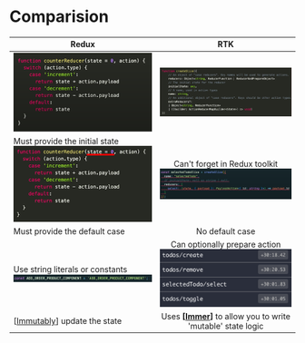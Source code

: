 # Comparision

| Redux   |      RTK      |
|----------|:-------------:|
| ![initialState](https://raw.githubusercontent.com/ani4aniket/redux-toolkit/master/assets/img/initialState.png) |  ![createSlice](https://raw.githubusercontent.com/ani4aniket/redux-toolkit/master/assets/img/createslice.png) |
| Must provide the initial state <br> ![line](https://raw.githubusercontent.com/ani4aniket/redux-toolkit/master/assets/img/initialState_line.png) |    Can't forget in Redux toolkit <br> ![rtk-initialState](https://raw.githubusercontent.com/ani4aniket/redux-toolkit/master/assets/img/rtk-initialState.png)  |
|Must provide the default case| No default case|
| Use string literals or constants <br> ![](https://raw.githubusercontent.com/ani4aniket/redux-toolkit/master/assets/img/constants.png) | Can optionally prepare action <br> ![](https://raw.githubusercontent.com/ani4aniket/redux-toolkit/master/assets/img/action.png) |
| [[Immutably]] update the state | Uses **[[Immer]]** to allow you to write 'mutable' state logic


[//begin]: # "Autogenerated link references for markdown compatibility"
[Immutably]: immutably "Immutably"
[Immer]: immer "Immer"
[//end]: # "Autogenerated link references"